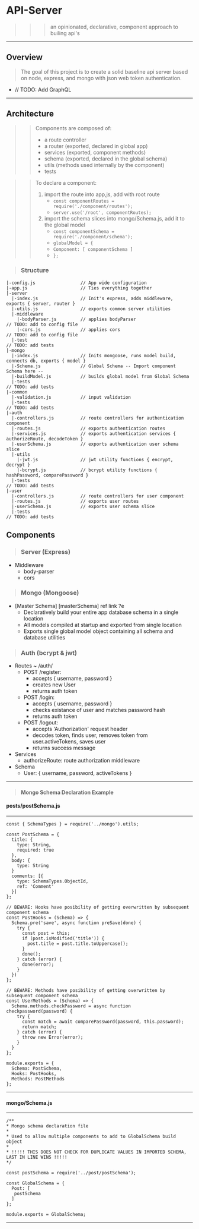 # API-Server
>>> an opinionated, declarative, component approach to builing api's
* * *

## Overview

> The goal of this project is to create a solid baseline 
> api server based on node, express, and mongo
>  with json web token authentication.
* // TODO: Add GraphQL
* * *

## Architecture

>> Components are composed of:
>> * a route controller
>> * a router (exported, declared in global app)
>> * services (exported, component methods)
>> * schema (exported, declared in the global schema)
>> * utils (methods used internally by the component)
>> * tests

>> To declare a component:
>> 1. import the route into app,js, add with root route
>>    * `const componentRoutes = require('./component/routes');`
>>    * `server.use('/root', componentRoutes);`
>> 2. import the schema slices into mongo/Schema.js,
>>    add it to the global model
>>    * `const componentSchema = require('./component/schema');`
>>    * `globalModel = {`
>>    * `Component: [ componentSchema ]`
>>    * `};`

> ### Structure
    |-config.js                 // App wide configuration                                       
    |-app.js                    // Ties everything together
    |-server
      |-index.js                // Init's express, adds middleware, exports { server, router }
      |-utils.js                // exports common server utilities
      |-middleware
        |-bodyParser.js         // applies bodyParser                                                // TODO: add to config file
        |-cors.js               // applies cors                                                      // TODO: add to config file
      |-test                                                                                         // TODO: add tests
    |-mongo
      |-index.js                // Inits mongoose, runs model build, connects db, exports { model }
      |-Schema.js               // Global Schema -- Import component Schema here --
      |-buildModel.js           // builds global model from Global Schema
      |-tests                                                                                        // TODO: add tests
    |-common
      |-validation.js           // input validation
      |-tests                                                                                        // TODO: add tests
    |-auth
      |-controllers.js          // route controllers for authentication component
      |-routes.js               // exports authentication routes 
      |-services.js             // exports authentication services { authorizeRoute, decodeToken }
      |-userSchema.js           // exports authentication user schema slice
      |-utils
        |-jwt.js                // jwt utility functions { encrypt, decrypt }
        |-bcrypt.js             // bcrypt utility functions { hashPassword, comparePassword }
      |-tests                                                                                        // TODO: add tests
    |-user
      |-controllers.js          // route controllers for user component
      |-routes.js               // exports user routes
      |-userSchema.js           // exports user schema slice
      |-tests                                                                                        // TODO: add tests
## Components
> ### Server (Express)
* Middleware
  * body-parser
  * cors


> ### Mongo (Mongoose)
* [Master Schema] [masterSchema] ref link ?e
  * Declaratively build your entire app database schema 
    in a single location
  * All models compiled at startup and exported from 
    single location
  * Exports single global model object containing all schema
    and database utilities


> ### Auth (bcrypt & jwt)
* Routes ~ /auth/
    * POST /register: 
      * accepts { username, password }
      * creates new User
      * returns auth token
    * POST /login:
      * accepts { username, password }
      * checks existance of user and matches password hash
      * returns auth token
    * POST /logout:
      * accepts 'Authorization' request header
      * decodes token, finds user, removes token from user.activeTokens, 
        saves user
      * returns success message
* Services
  * authorizeRoute: route authorization middleware
* Schema
  * User: { username, password, activeTokens }

* * *
> #### Mongo Schema Declaration Example
#### posts/postSchema.js

* * *

    const { SchemaTypes } = require('../mongo').utils;

    const PostSchema = {
      title: {
        type: String,
        required: true
      },
      body: {
        type: String
      }
      comments: [{
        type: SchemaTypes.ObjectId,
        ref: 'Comment'
      }]
    };

    // BEWARE: Hooks have posibility of getting overwritten by subsequent component schema
    const PostHooks = (Schema) => {
      Schema.pre('save', async function preSave(done) {
        try {
          const post = this;
          if (post.isModified('title')) {
            post.title = post.title.toUppercase();
          }
          done();
        } catch (error) {
          done(error);
        }
      })
    };

    // BEWARE: Methods have posibility of getting overwritten by subsequent component schema
    const UserMethods = (Schema) => {
      Schema.methods.checkPassword = async function checkpassword(password) {
        try {
          const match = await comparePassword(password, this.password);
          return match;
        } catch (error) {
          throw new Error(error);
        }
      }
    };

    module.exports = {
      Schema: PostSchema,
      Hooks: PostHooks,
      Methods: PostMethods
    };

* * *

  #### mongo/Schema.js

* * *

    /**
    * Mongo schema declaration file
    * 
    * Used to allow multiple components to add to GlobalSchema build object
    * 
    * !!!!! THIS DOES NOT CHECK FOR DUPLICATE VALUES IN IMPORTED SCHEMA, LAST IN LINE WINS !!!!!
    */

    const postSchema = require('../post/postSchema');

    const GlobalSchema = {
      Post: [
       postSchema
      ]
    };

    module.exports = GlobalSchema;

* * *

